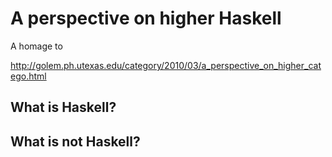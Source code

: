 # A perspective on higher Haskell

A homage to

http://golem.ph.utexas.edu/category/2010/03/a_perspective_on_higher_catego.html

## What is Haskell?

## What is not Haskell?
